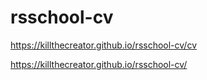 # rsschool-cv
https://killthecreator.github.io/rsschool-cv/cv

https://killthecreator.github.io/rsschool-cv/
